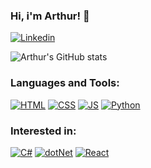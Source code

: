
### Hi, i'm Arthur! 👋
[![Linkedin](https://img.shields.io/badge/LinkedIn-0077B5?style=for-the-badge&logo=linkedin&logoColor=white)](https://www.linkedin.com/in/arthur-albuquerque-pereira-72549a295/)

![Arthur's GitHub stats](https://github-readme-stats.vercel.app/api?username=ArthurDoppelDev&show_icons=true&theme=tokyonight)

### Languages and Tools:

[![HTML](https://img.shields.io/badge/HTML5-E34F26?style=for-the-badge&logo=html5&logoColor=white)]()
[![CSS](    https://img.shields.io/badge/CSS3-1572B6?style=for-the-badge&logo=css3&logoColor=whit)]()
[![JS](https://img.shields.io/badge/JavaScript-F7DF1E?style=for-the-badge&logo=javascript&logoColor=black)]()
[![Python](https://img.shields.io/badge/Python-14354C?style=for-the-badge&logo=python&logoColor=white)]()


### Interested in:

[![C#](https://img.shields.io/badge/C%23-239120?style=for-the-badge&logo=c-sharp&logoColor=white)]()
[![dotNet](https://img.shields.io/badge/.NET-5C2D91?style=for-the-badge&logo=.net&logoColor=white)]()
[![React](https://img.shields.io/badge/React-20232A?style=for-the-badge&logo=react&logoColor=61DAFB)]()




